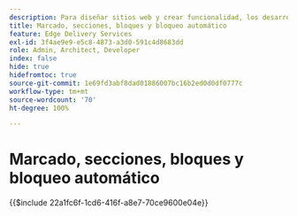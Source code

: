 ```yaml
---
description: Para diseñar sitios web y crear funcionalidad, los desarrolladores utilizan el marcado y el DOM que se representan dinámicamente a partir del contenido. El marcado y el DOM se construyen de una manera que permite una manipulación y un estilo flexibles. Al mismo tiempo, proporciona una funcionalidad predeterminada para que el desarrollador no tenga que preocuparse por algunos de los aspectos de los sitios web modernos.
title: Marcado, secciones, bloques y bloqueo automático
feature: Edge Delivery Services
exl-id: 3f4ae9e9-e5c8-4873-a3d0-591c4d8683dd
role: Admin, Architect, Developer
index: false
hide: true
hidefromtoc: true
source-git-commit: 1e69fd3abf8dad01886007bc16b2ed0d0df0777c
workflow-type: tm+mt
source-wordcount: '70'
ht-degree: 100%

---
```


# Marcado, secciones, bloques y bloqueo automático

{{$include 22a1fc6f-1cd6-416f-a8e7-70ce9600e04e}}
